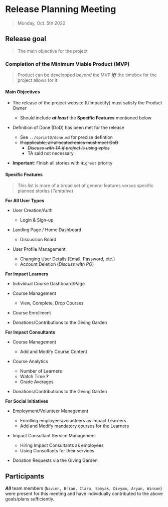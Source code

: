 # Release Planning Meeting
> Monday, Oct. 5th 2020

## Release goal
> The main objective for the project

### Completion of the Minimum Viable Product (MVP)
> Product can be developped *beyond* the MVP **_iff_** the timebox for the project allows for it

#### Main Objectives

- The release of the project website (UImpactify) must satisfy the Product Owner
  - Should include **_at least_** the **Specific Features** mentioned below

- Definition of Done (DoD) has been met for the release
  - See `../sprint0/done.md` for precise defintion
  - ~~If applicable, all allocated epics must meet DoD~~
    - ~~*Discuss with TA if project is using epics*~~
    - TA said not necessary

- **Important**: Finish all stories with `Highest` priority

#### Specific Features
> This list is more of a broad set of general features versus specific planned stories (*Tentative*)

**For All User Types**

- User Creation/Auth
  - Login & Sign-up 

- Landing Page / Home Dashboard 
  - Discussion Board

- User Profile Management
  - Changing User Details (Email, Password, etc.)
  - Account Deletion (*Discuss with PO*)

**For Impact Learners**

- Individual Course Dashboard/Page
  
- Course Management
  - View, Complete, Drop Courses
  
- Course Enrollment

- Donations/Contributions to the Giving Garden 

**For Impact Consultants**

- Course Management
  - Add and Modify Course Content

- Course Analytics
  - Number of Learners
  - Watch Time **_?_**
  - Grade Averages

- Donations/Contributions to the Giving Garden 

**For Social Initiatives**

- Employment/Volunteer Management
  - Enrolling employees/volunteers as Impact Learners
  - Add and Modify mandatory courses for the Learners

- Impact Consultant Service Management
  - Hiring Impact Consultants as employees 
  - Using Consultants for their services

- Donation Requests via the Giving Garden

## Participants  

**_All_** team members (`Navinn, Brian, Clara, Samyak, Divyam, Aryan, Winson`) were present for this meeting and have individually contributed to the above goals/plans sufficiently.